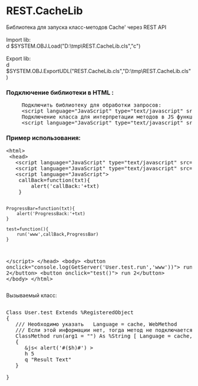 # REST.CacheLib
Библиотека для запуска класс-методов Cache' через REST API 
<br>
<br>Import lib:
<br>  d $SYSTEM.OBJ.Load("D:\tmp\REST.CacheLib.cls","c")	
<br>Export lib:
<br>  d $SYSTEM.OBJ.ExportUDL("REST.CacheLib.cls","D:\tmp\REST.CacheLib.cls")	

<h3>Подключение библиотеки в HTML :</h3>

<pre>
     Подключить библиотеку для обработки запросов:
     &lt;script language="JavaScript" type="text/javascript" src="http://localhost:57772/&lt;-WebApp->/&lt;-namespace->">&lt;/script>
     Подключение класса для интерпретации методов в JS функции (User.test): 
     &lt;script language="JavaScript" type="text/javascript" src="http://localhost:57772/&lt;-WebApp->/&lt;-namespace->/User.test">&lt;/ script>
</pre>

<h3>Пример использования:</h3>
<pre>
&lt;html>
 &lt;head>
   &lt;script language="JavaScript" type="text/javascript" src="http://localhost:57772/android">&lt;/script>
   &lt;script language="JavaScript" type="text/javascript" src="http://localhost:57772/android/User.test">&lt;/script>
   &lt;script language="JavaScript">
    callBack=function(txt){
	    alert('callBack:'+txt)
    }
 
    ProgressBar=function(txt){
	    alert('ProgressBack:'+txt)
    }
    
    test=function(){
	    run('www',callBack,ProgressBar)
    }  
  &lt;/script>
&lt;/head>
&lt;body>
    &lt;button onclick="console.log(GetServer('User.test.run','www'))"> run 2&lt;/button>
    &lt;button onclick="test()"> run 2&lt;/button>
&lt;/body>
&lt;/html>
</pre>
Вызываемый класс:
<pre>

Class User.test Extends %RegisteredObject
{
   /// Необходимо указать   Language = cache, WebMethod  
   /// Если этой информации нет, тогда метод не подключается!!!
   ClassMethod run(arg1 = "") As %String [ Language = cache, WebMethod ]
   {
      &js< alert('#($h)#') >
      h 5
      q "Result Text"
   }

}
</pre>


